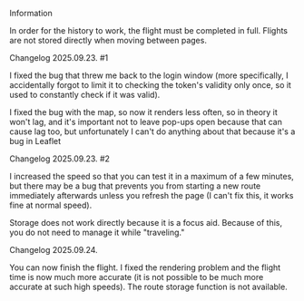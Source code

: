 Information

In order for the history to work, the flight must be completed in full. Flights are not stored directly when moving between pages.

Changelog 2025.09.23. #1

I fixed the bug that threw me back to the login window (more specifically, I accidentally forgot to limit it to checking the token's validity only once, so it used to constantly check if it was valid).

I fixed the bug with the map, so now it renders less often, so in theory it won't lag, and it's important not to leave pop-ups open because that can cause lag too, but unfortunately I can't do anything about that because it's a bug in Leaflet

Changelog 2025.09.23. #2

I increased the speed so that you can test it in a maximum of a few minutes, but there may be a bug that prevents you from starting a new route immediately afterwards unless you refresh the page (I can't fix this, it works fine at normal speed).

Storage does not work directly because it is a focus aid. Because of this, you do not need to manage it while "traveling."

Changelog 2025.09.24.

You can now finish the flight. I fixed the rendering problem and the flight time is now much more accurate (it is not possible to be much more accurate at such high speeds). The route storage function is not available. 
